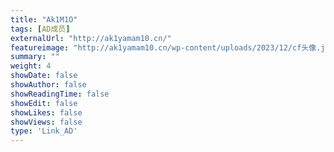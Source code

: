 ```yaml
---
title: "Ak1M1O"
tags: [AD成员]
externalUrl: "http://ak1yamam10.cn/"
featureimage: "http://ak1yamam10.cn/wp-content/uploads/2023/12/cf头像.jpg"
summary: ""
weight: 4
showDate: false
showAuthor: false
showReadingTime: false
showEdit: false
showLikes: false
showViews: false
type: 'Link_AD'
---
```

